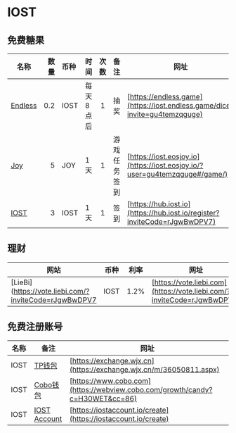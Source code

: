 # IOST

## 免费糖果
名称|数量|币种|时间|次数|备注|网址
---|---:|:---|---|:---:|---|---
[Endless](https://iost.endless.game/dice?invite=gu4temzqguge)|0.2|IOST|每天8点后|1|抽奖|[https://endless.game](https://iost.endless.game/dice?invite=gu4temzqguge)
[Joy](https://iost.eosjoy.io/?user=gu4temzqguge#/game/)|5|JOY|1天|1|游戏任务签到|[https://iost.eosjoy.io](https://iost.eosjoy.io/?user=gu4temzqguge#/game/)
[IOST](https://hub.iost.io/register?inviteCode=rJgwBwDPV7)|3|IOST|1天|1|签到|[https://hub.iost.io](https://hub.iost.io/register?inviteCode=rJgwBwDPV7)

## 理财
网站|币种|利率|网址
---|---|---|---
[LieBi](https://vote.liebi.com/?inviteCode=rJgwBwDPV7|IOST|1.2%|[https://vote.liebi.com](https://vote.liebi.com/?inviteCode=rJgwBwDPV7)

## 免费注册账号
名称|备注|网址
---|---|---
IOST|[TP钱包](https://exchange.wjx.cn/m/36050811.aspx)|[https://exchange.wjx.cn](https://exchange.wjx.cn/m/36050811.aspx)
IOST|[Cobo钱包](https://webview.cobo.com/growth/candy?c=H30WET&cc=86)|[https://www.cobo.com](https://webview.cobo.com/growth/candy?c=H30WET&cc=86)
IOST|[IOST Account](https://iostaccount.io/create)|[https://iostaccount.io/create](https://iostaccount.io/create)


